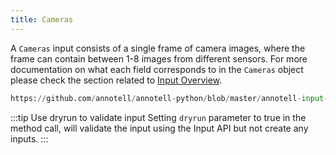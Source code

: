 ```yaml
---
title: Cameras
---
```

A `Cameras` input consists of a single frame of camera images, where the frame can contain between 1-8 images from different sensors. For more documentation on what each field corresponds to in the `Cameras` object please check the section related to [Input Overview](/docs/input-api/overview).

```python reference
https://github.com/annotell/annotell-python/blob/master/annotell-input-api/examples/cameras.py
```

:::tip Use dryrun to validate input
Setting `dryrun` parameter to true in the method call, will validate the input using the Input API but not create any inputs.
:::
